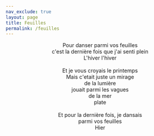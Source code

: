 ```yaml
---
nav_exclude: true
layout: page
title: Feuilles
permalink: /feuilles
---
```



<p align="center">
Pour danser parmi vos feuilles <br>
c'est la dernière fois que j'ai senti plein <br>
L'hiver     l'hiver <br>
 <br>
Et je vous croyais le printemps <br>
Mais c'etait juste un mirage <br>
de la lumière <br>
jouait parmi les vagues <br>
de la mer <br>
plate <br>
 <br>
Et pour la dernière fois, je dansais  <br>
parmi vos feuilles <br>
Hier <br>
</p>
